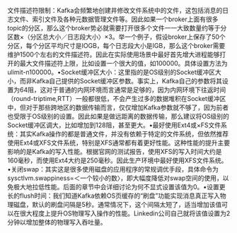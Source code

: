 文件描述符限制：Kafka会频繁地创建井修改文件系统中的文件，这包括消息的日志文件、索引文件及各种元数据管理文件等。因此如果一个broker上面有很多topic的分区，那么这个broker势必就需要打开很多个文件一一大致数量约等于分区数×（分区总大小／日志段大小〉×3。举一个例子，假设broker上保存了50个分区，每个分区平均尺寸是IOGB，每个日志段大小是IGB，那么这个broker需要维护1500个左右的文件描述符。因此在实际使用场景中最好首先增大进程能够打开的最大文件描述符上限，比如设置一个很大的值，如100000。具体设置方法为ulimit-n100000。•Socket缓冲区大小：这里指的是OS级别的Socket缓冲区大小，而非Kafka自己提供的Socket缓冲区参数。事实上，Kafka自己的参数将其设置为64阻，这对于普通的内网环境而言通常是足够的，因为内网环境下往返时间（round-triptime,RTT）一般都很低，不会产生过多的数据堆积在Socket缓冲区中，但对于那些跨地区的数据传输而言，仅仅增加Kafka参数就不够了，因为前者也受限于OS级别的设置。因此如果是做远距离的数据传输，那么建议将OS级别的Socket缓冲区调大，比如增加到128阻，甚至更大。•最好使用Ext4或×FS文件系统：其实Kafka操作的都是普通文件，并没有依赖于特定的文件系统，但依然推荐使用Ext4或XFS文件系统，特别是XFS通常都有着更好性能。这种性能的提升主要影响的是Kafka的写入性能。根据官网的测试报告，使用XFS的写入时间大约是160毫秒，而使用Ext4大约是250毫秒。因此生产环境中最好使用XFS文件系统。•关闭swap：其实这是很多使用磁盘的应用程序的常规调优手段，具体命令为sysctlvm.swappiness=＜一个较小的数〉，即大幅度降低对swap空间的使用，以免极大地拉低性能。后面的章节中会详细讨论为何不显式设置该值为0。•设置更长的flush时间：我们知道Kafka依赖OS页缓存的“刷盘”功能实现消息真正写入物理磁盘，默认的刷盘问隔是5秒。通常情况下，这个间隔太短了，适当增加该值可以在很大程度上提升OS物理写入操作的性能。Linkedin公司自己就将该值设置为2分钟以增加整体的物理写入吞吐量。